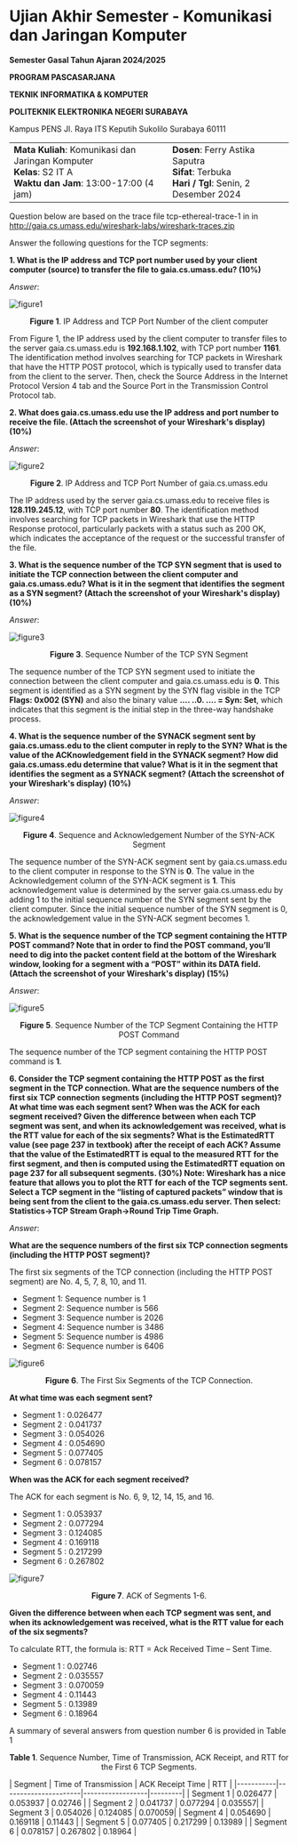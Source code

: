 # Ujian Akhir Semester - Komunikasi dan Jaringan Komputer

**Semester Gasal Tahun Ajaran 2024/2025** 

**PROGRAM PASCASARJANA** 

**TEKNIK INFORMATIKA & KOMPUTER** 

**POLITEKNIK ELEKTRONIKA NEGERI SURABAYA** 

Kampus PENS Jl. Raya ITS Keputih Sukolilo Surabaya 60111

<table>
  <tr>
    <td>
      <strong>Mata Kuliah</strong>: Komunikasi dan Jaringan Komputer<br>
      <strong>Kelas</strong>: S2 IT A<br>
      <strong>Waktu dan Jam</strong>: 13:00-17:00 (4 jam)
    </td>
    <td>
      <strong>Dosen</strong>: Ferry Astika Saputra<br>
      <strong>Sifat</strong>: Terbuka<br>
      <strong>Hari / Tgl</strong>: Senin, 2 Desember 2024
    </td>
  </tr>
</table>


Question  below are based on the trace file tcp-ethereal-trace-1 in in http://gaia.cs.umass.edu/wireshark-labs/wireshark-traces.zip

Answer the following questions for the TCP segments:

**1. What is the IP address and TCP port number used by your client computer (source) to transfer the file to gaia.cs.umass.edu? (10%)**

_Answer_:

![figure1](./assets/figure1.jpg)

<p align="center">
  <strong>Figure 1</strong>. IP Address and TCP Port Number of the client computer
</p>

From Figure 1, the IP address used by the client computer to transfer files to the server gaia.cs.umass.edu is **192.168.1.102**, with TCP port number **1161**. The identification method involves searching for TCP packets in Wireshark that have the HTTP POST protocol, which is typically used to transfer data from the client to the server. Then, check the Source Address in the Internet Protocol Version 4 tab and the Source Port in the Transmission Control Protocol tab. 

**2. What does gaia.cs.umass.edu use the IP address and port number to receive the file. (Attach the screenshot of your Wireshark's display) (10%)**

_Answer_:

![figure2](./assets/figure2.jpg)

<p align="center">
  <strong>Figure 2</strong>. IP Address and TCP Port Number of gaia.cs.umass.edu
</p>

The IP address used by the server gaia.cs.umass.edu to receive files is **128.119.245.12**, with TCP port number **80**. The identification method involves searching for TCP packets in Wireshark that use the HTTP Response protocol, particularly packets with a status such as 200 OK, which indicates the acceptance of the request or the successful transfer of the file.

**3. What is the sequence number of the TCP SYN segment that is used to initiate the TCP connection between the client computer and gaia.cs.umass.edu? What is it in the segment that identifies the segment as a SYN segment? (Attach the screenshot of your Wireshark's display) (10%)**

_Answer_:

![figure3](./assets/figure3.jpg)

<p align="center">
  <strong>Figure 3</strong>. Sequence Number of the TCP SYN Segment
</p>

The sequence number of the TCP SYN segment used to initiate the connection between the client computer and gaia.cs.umass.edu is **0**. This segment is identified as a SYN segment by the SYN flag visible in the TCP **Flags: 0x002 (SYN)** and also the binary value **.... ..0. .... = Syn: Set**, which indicates that this segment is the initial step in the three-way handshake process.

**4.	What is the sequence number of the SYNACK segment sent by gaia.cs.umass.edu to the client computer in reply to the SYN? What is the value of the ACKnowledgement field in the SYNACK segment? How did gaia.cs.umass.edu determine that value? What is it in the segment that identifies the segment as a SYNACK segment? (Attach the screenshot of your Wireshark's display) (10%)**

_Answer_:

![figure4](./assets/figure4.jpg)

<p align="center">
  <strong>Figure 4</strong>. Sequence and Acknowledgement Number of the SYN-ACK Segment
</p>

The sequence number of the SYN-ACK segment sent by gaia.cs.umass.edu to the client computer in response to the SYN is **0**. 
The value in the Acknowledgement column of the SYN-ACK segment is **1**. 
This acknowledgement value is determined by the server gaia.cs.umass.edu by adding 1 to the initial sequence number of the SYN segment sent by the client computer. Since the initial sequence number of the SYN segment is 0, the acknowledgement value in the SYN-ACK segment becomes 1.

**5. What is the sequence number of the TCP segment containing the HTTP POST command? Note that in order to find the POST command, you’ll need to dig into the packet content field at the bottom of the Wireshark window, looking for a segment with a “POST” within its DATA field.(Attach the screenshot of your Wireshark's display) (15%)**

_Answer_:

![figure5](./assets/figure5.jpg)

<p align="center">
  <strong>Figure 5</strong>. Sequence Number of the TCP Segment Containing the HTTP POST Command
</p>

The sequence number of the TCP segment containing the HTTP POST command is **1**.

**6.	Consider the TCP segment containing the HTTP POST as the first segment in the TCP connection. What are the sequence numbers of the first six TCP connection segments (including the HTTP POST segment)? At what time was each segment sent? When was the ACK for each segment received? Given the difference between when each TCP segment was sent, and when its acknowledgement was received, what is the RTT value for each of the six segments? What is the EstimatedRTT value (see page 237 in textbook) after the receipt of each ACK? Assume that the value of the EstimatedRTT is equal to the measured RTT for the first segment, and then is computed using the EstimatedRTT equation on page 237 for all subsequent segments. (30%) Note: Wireshark has a nice feature that allows you to plot the RTT for each of the TCP segments sent. Select a TCP segment in the “listing of captured packets” window that is being sent from the client to the gaia.cs.umass.edu server. Then select: Statistics->TCP Stream Graph->Round Trip Time Graph.**

_Answer_:

**What are the sequence numbers of the first six TCP connection segments (including the HTTP POST segment)?**

The first six segments of the TCP connection (including the HTTP POST segment) are No. 4, 5, 7, 8, 10, and 11.  
-   Segment 1: Sequence number is 1  
-	Segment 2: Sequence number is 566  
-	Segment 3: Sequence number is 2026  
-	Segment 4: Sequence number is 3486  
-	Segment 5: Sequence number is 4986  
-	Segment 6: Sequence number is 6406  

![figure6](./assets/figure6.jpg)

<p align="center">
  <strong>Figure 6</strong>. The First Six Segments of the TCP Connection.
</p>


**At what time was each segment sent?**

-	Segment 1 : 0.026477
-	Segment 2 : 0.041737
-	Segment 3 : 0.054026
-	Segment 4 : 0.054690
-	Segment 5 : 0.077405
-	Segment 6 : 0.078157


**When was the ACK for each segment received?**

The ACK for each segment is No. 6, 9, 12, 14, 15, and 16.
-	Segment 1 : 0.053937
-	Segment 2 : 0.077294
-	Segment 3 : 0.124085
-	Segment 4 : 0.169118
-	Segment 5 : 0.217299
-	Segment 6 : 0.267802

![figure7](./assets/figure7.jpg)

<p align="center">
  <strong>Figure 7</strong>. ACK of Segments 1-6.
</p>


**Given the difference between when each TCP segment was sent, and when its acknowledgement was received, what is the RTT value for each of the six segments?**

To calculate RTT, the formula is:  RTT = Ack Received Time – Sent Time.
-	Segment 1 : 0.02746
-	Segment 2 : 0.035557
-	Segment 3 : 0.070059
-	Segment 4 : 0.11443
-	Segment 5 : 0.13989
-	Segment 6 : 0.18964

A summary of several answers from question number 6 is provided in Table 1

<p align="center">
  <strong>Table 1</strong>. Sequence Number, Time of Transmission, ACK Receipt, and RTT for the First 6 TCP Segments.
</p>
| Segment   | Time of Transmission | ACK Receipt Time | RTT     |
|-----------|----------------------|------------------|---------|
| Segment 1 | 0.026477             | 0.053937         | 0.02746 |
| Segment 2 | 0.041737             | 0.077294         | 0.035557|
| Segment 3 | 0.054026             | 0.124085         | 0.070059|
| Segment 4 | 0.054690             | 0.169118         | 0.11443 |
| Segment 5 | 0.077405             | 0.217299         | 0.13989 |
| Segment 6 | 0.078157             | 0.267802         | 0.18964 |












